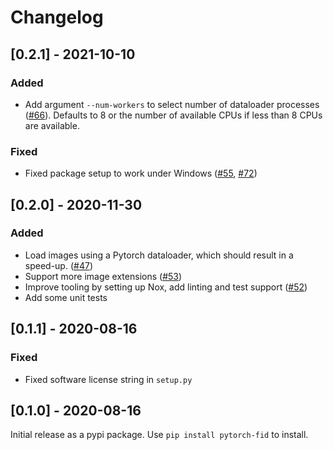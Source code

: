 # Changelog

## [0.2.1] - 2021-10-10

### Added

* Add argument `--num-workers` to select number of dataloader processes ([#66](https://github.com/mseitzer/pytorch-fid/pull/66)). Defaults to 8 or the number of available CPUs if less than 8 CPUs are available.

### Fixed

* Fixed package setup to work under Windows ([#55](https://github.com/mseitzer/pytorch-fid/pull/55), [#72](https://github.com/mseitzer/pytorch-fid/issues/72))

## [0.2.0] - 2020-11-30

### Added

* Load images using a Pytorch dataloader, which should result in a speed-up. ([#47](https://github.com/mseitzer/pytorch-fid/pull/47))
* Support more image extensions ([#53](https://github.com/mseitzer/pytorch-fid/pull/53))
* Improve tooling by setting up Nox, add linting and test support ([#52](https://github.com/mseitzer/pytorch-fid/pull/52))
* Add some unit tests

## [0.1.1] - 2020-08-16

### Fixed

* Fixed software license string in `setup.py`

## [0.1.0] - 2020-08-16

Initial release as a pypi package. Use `pip install pytorch-fid` to install.
